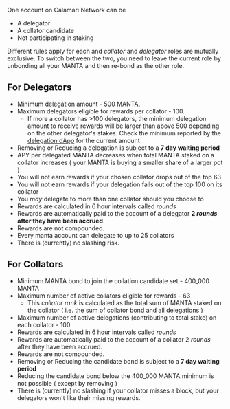 One account on Calamari Network can be
- A delegator
- A collator candidate
- Not participating in staking

Different rules apply for each and *collator* and *delegator* roles are mutually exclusive.
To switch between the two, you need to leave the current role by unbonding all your MANTA and then re-bond as the other role.

## For Delegators
- Minimum delegation amount - 500 MANTA.
- Maximum delegators eligible for rewards per collator - 100.
    - If more a collator has >100 delegators, the minimum delegation amount to receive rewards will be larger than above 500 depending on the other delegator's stakes. Check the minimum reported by the [delegation dApp](Delegation/dApp%20Overview) for the current amount
- Removing or Reducing a delegation is subject to a **7 day waiting period**
- APY per delegated MANTA decreases when total MANTA staked on a collator increases ( your MANTA is buying a smaller share of a larger pot )
- You will not earn rewards if your chosen collator drops out of the top 63
- You will not earn rewards if your delegation falls out of the top 100 on its collator
- You *may* delegate to more than one collator should you choose to
- Rewards are calculated in 6 hour intervals called *rounds*
- Rewards are automatically paid to the account of a delegator **2 *rounds* after they have been accrued**.
- Rewards are not compounded.
- Every manta account can delegate to up to 25 collators
- There is (currently) no slashing risk.

## For Collators
- Minimum MANTA bond to join the collation candidate set - 400_000 MANTA
- Maximum number of active collators eligible for rewards - 63
    - This *collator rank* is calculated as the total sum of MANTA staked on the collator ( i.e. the sum of collator bond and all delegations )
- Maximum number of active delegations (contributing to total stake) on each collator - 100
- Rewards are calculated in 6 hour intervals called *rounds*
- Rewards are automatically paid to the account of a collator 2 *rounds* after they have been accrued.
- Rewards are not compounded.
- Removing or Reducing the candidate bond is subject to a **7 day waiting period**
- Reducing the candidate bond below the 400_000 MANTA minimum is not possible ( except by removing )
- There is (currently) no slashing if your collator misses a block, but your delegators won't like their missing rewards.